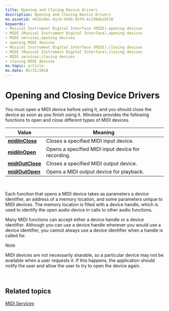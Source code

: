 ```yaml
---
title: Opening and Closing Device Drivers
description: Opening and Closing Device Drivers
ms.assetid: 441bc0ec-41c9-4595-92f9-4c2304b10f16
keywords:
- Musical Instrument Digital Interface (MIDI),opening devices
- MIDI (Musical Instrument Digital Interface),opening devices
- MIDI services,opening devices
- opening MIDI devices
- Musical Instrument Digital Interface (MIDI),closing devices
- MIDI (Musical Instrument Digital Interface),closing devices
- MIDI services,closing devices
- closing MIDI devices
ms.topic: article
ms.date: 05/31/2018
---
```


# Opening and Closing Device Drivers

You must open a MIDI device before using it, and you should close the device as soon as you finish using it. Windows provides the following functions to open and close different types of MIDI devices.



| Value                                | Meaning                                            |
|--------------------------------------|----------------------------------------------------|
| [**midiInClose**](https://msdn.microsoft.com/library/Dd798452(v=VS.85).aspx)   | Closes a specified MIDI input device.              |
| [**midiInOpen**](https://msdn.microsoft.com/library/Dd798458(v=VS.85).aspx)     | Opens a specified MIDI input device for recording. |
| [**midiOutClose**](https://msdn.microsoft.com/library/Dd798468(v=VS.85).aspx) | Closes a specified MIDI output device.             |
| [**midiOutOpen**](https://msdn.microsoft.com/library/Dd798476(v=VS.85).aspx)   | Opens a MIDI output device for playback.           |



 

Each function that opens a MIDI device takes as parameters a device identifier, an address of a memory location, and some parameters unique to MIDI devices. The memory location is filled with a device handle, which is used to identify the open audio device in calls to other audio functions.

Many MIDI functions can accept either a device handle or a device identifier. Although you can use a device handle wherever you would use a device identifier, you cannot always use a device identifier when a handle is called for.

> [!Note]  
> MIDI devices are not necessarily sharable, so a particular device may not be available when a user requests it. If this happens, the application should notify the user and allow the user to try to open the device again.

 

## Related topics

<dl> <dt>

[MIDI Services](midi-services.md)
</dt> </dl>

 

 




